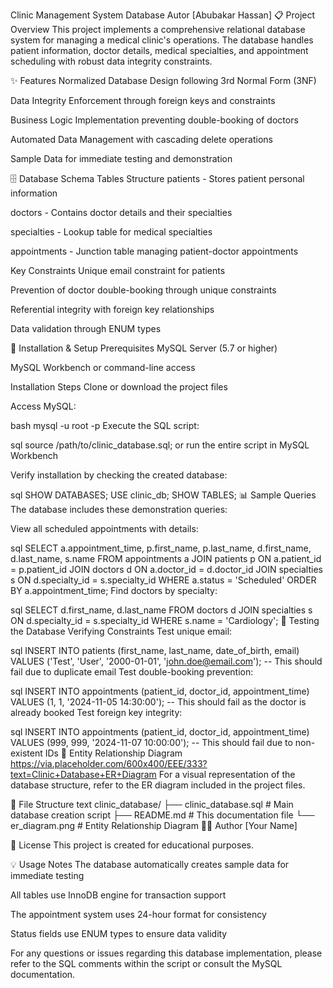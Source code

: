 Clinic Management System Database
Autor [Abubakar Hassan]
📋 Project Overview
This project implements a comprehensive relational database system for managing a medical clinic's operations. The database handles patient information, doctor details, medical specialties, and appointment scheduling with robust data integrity constraints.

✨ Features
Normalized Database Design following 3rd Normal Form (3NF)

Data Integrity Enforcement through foreign keys and constraints

Business Logic Implementation preventing double-booking of doctors

Automated Data Management with cascading delete operations

Sample Data for immediate testing and demonstration

🗄️ Database Schema
Tables Structure
patients - Stores patient personal information

doctors - Contains doctor details and their specialties

specialties - Lookup table for medical specialties

appointments - Junction table managing patient-doctor appointments

Key Constraints
Unique email constraint for patients

Prevention of doctor double-booking through unique constraints

Referential integrity with foreign key relationships

Data validation through ENUM types

🚀 Installation & Setup
Prerequisites
MySQL Server (5.7 or higher)

MySQL Workbench or command-line access

Installation Steps
Clone or download the project files

Access MySQL:

bash
mysql -u root -p
Execute the SQL script:

sql
source /path/to/clinic_database.sql;
or run the entire script in MySQL Workbench

Verify installation by checking the created database:

sql
SHOW DATABASES;
USE clinic_db;
SHOW TABLES;
📊 Sample Queries
The database includes these demonstration queries:

View all scheduled appointments with details:

sql
SELECT a.appointment_time, p.first_name, p.last_name, 
       d.first_name, d.last_name, s.name 
FROM appointments a
JOIN patients p ON a.patient_id = p.patient_id
JOIN doctors d ON a.doctor_id = d.doctor_id
JOIN specialties s ON d.specialty_id = s.specialty_id
WHERE a.status = 'Scheduled'
ORDER BY a.appointment_time;
Find doctors by specialty:

sql
SELECT d.first_name, d.last_name
FROM doctors d
JOIN specialties s ON d.specialty_id = s.specialty_id
WHERE s.name = 'Cardiology';
🧪 Testing the Database
Verifying Constraints
Test unique email:

sql
INSERT INTO patients (first_name, last_name, date_of_birth, email)
VALUES ('Test', 'User', '2000-01-01', 'john.doe@email.com');
-- This should fail due to duplicate email
Test double-booking prevention:

sql
INSERT INTO appointments (patient_id, doctor_id, appointment_time)
VALUES (1, 1, '2024-11-05 14:30:00');
-- This should fail as the doctor is already booked
Test foreign key integrity:

sql
INSERT INTO appointments (patient_id, doctor_id, appointment_time)
VALUES (999, 999, '2024-11-07 10:00:00');
-- This should fail due to non-existent IDs
🔄 Entity Relationship Diagram
https://via.placeholder.com/600x400/EEE/333?text=Clinic+Database+ER+Diagram
For a visual representation of the database structure, refer to the ER diagram included in the project files.

📁 File Structure
text
clinic_database/
├── clinic_database.sql  # Main database creation script
├── README.md           # This documentation file
└── er_diagram.png      # Entity Relationship Diagram
👨‍💻 Author
[Your Name]

📄 License
This project is created for educational purposes.

💡 Usage Notes
The database automatically creates sample data for immediate testing

All tables use InnoDB engine for transaction support

The appointment system uses 24-hour format for consistency

Status fields use ENUM types to ensure data validity

For any questions or issues regarding this database implementation, please refer to the SQL comments within the script or consult the MySQL documentation.

